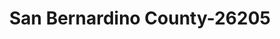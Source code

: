 ---
f_zip-code: 92277
f_state-code: CA
title: San Bernardino County-26205
f_phone: 760-361-4635
f_city-only: Twentynine Palms
f_address: 73629 Sun Valley Dr Twentynine Palms
f_location-unique-id: '26205'
slug: san-bernardino-county-26205
updated-on: '2024-05-30T13:46:58.046Z'
created-on: '2024-05-30T13:36:59.803Z'
published-on: '2024-05-30T13:54:32.469Z'
f_city-state: cms/city/twentynine-palms-ca.md
f_company: cms/company/san-bernardino-county.md
f_state: cms/state/california.md
layout: '[payday-loan].html'
tags: payday-loan
---